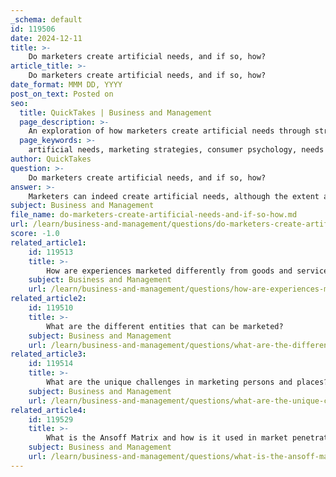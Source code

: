 ```yaml
---
_schema: default
id: 119506
date: 2024-12-11
title: >-
    Do marketers create artificial needs, and if so, how?
article_title: >-
    Do marketers create artificial needs, and if so, how?
date_format: MMM DD, YYYY
post_on_text: Posted on
seo:
  title: QuickTakes | Business and Management
  page_description: >-
    An exploration of how marketers create artificial needs through strategies such as advertising, branding, and influencer marketing, while considering the implications on consumer behavior and ethics.
  page_keywords: >-
    artificial needs, marketing strategies, consumer psychology, needs vs wants, advertising, branding, influencers, materialism, ethical marketing
author: QuickTakes
question: >-
    Do marketers create artificial needs, and if so, how?
answer: >-
    Marketers can indeed create artificial needs, although the extent and nature of this creation are subjects of debate. The primary objective of marketing is to create awareness of existing needs rather than to fabricate new ones. However, marketers can influence consumer perceptions and behaviors in ways that may lead to the development of artificial needs.\n\n1. **Understanding Needs vs. Wants**: Marketers often differentiate between needs (essential requirements for survival) and wants (desires shaped by culture and individual personality). While marketers do not create fundamental needs, they can shape wants by highlighting how their products or services can fulfill these needs more effectively.\n\n2. **Techniques for Creating Artificial Needs**: Marketers employ various strategies to create artificial needs, including:\n   - **Advertising Campaigns**: Through targeted advertising, marketers can introduce consumers to products they may not have previously considered, suggesting that these products can enhance their lives.\n   - **Slogans and Branding**: Catchy slogans and strong branding can create an emotional connection with consumers, leading them to believe they need a product to achieve a certain lifestyle or status.\n   - **Personal Recommendations**: Influencers and peer recommendations can also play a significant role in shaping consumer perceptions, making them feel that they need a product to fit in or be accepted.\n\n3. **Creating Missing Elements**: Marketers can create artificial needs by identifying gaps in consumers' lives and positioning their products as solutions. For example, if a product addresses a specific inconvenience or enhances convenience, consumers may perceive a need for it, even if they previously managed without it.\n\n4. **Materialism and Consumer Behavior**: There is an ongoing discussion about whether marketing fosters materialism by promoting desires for products that do not genuinely satisfy essential needs. While some argue that marketing merely highlights existing desires, others contend that it can lead to the creation of artificial wants that distract from true needs.\n\n5. **Ethical Considerations**: The ethical implications of creating artificial needs are significant. Marketers must balance the desire to drive sales with the responsibility to promote products that genuinely enhance consumer well-being.\n\nIn summary, while marketers do not create fundamental needs, they can influence consumer behavior and perceptions, leading to the development of artificial needs through various marketing strategies. The effectiveness of these strategies often hinges on understanding consumer psychology and the context in which products are presented.
subject: Business and Management
file_name: do-marketers-create-artificial-needs-and-if-so-how.md
url: /learn/business-and-management/questions/do-marketers-create-artificial-needs-and-if-so-how
score: -1.0
related_article1:
    id: 119513
    title: >-
        How are experiences marketed differently from goods and services?
    subject: Business and Management
    url: /learn/business-and-management/questions/how-are-experiences-marketed-differently-from-goods-and-services
related_article2:
    id: 119510
    title: >-
        What are the different entities that can be marketed?
    subject: Business and Management
    url: /learn/business-and-management/questions/what-are-the-different-entities-that-can-be-marketed
related_article3:
    id: 119514
    title: >-
        What are the unique challenges in marketing persons and places?
    subject: Business and Management
    url: /learn/business-and-management/questions/what-are-the-unique-challenges-in-marketing-persons-and-places
related_article4:
    id: 119529
    title: >-
        What is the Ansoff Matrix and how is it used in market penetration analysis?
    subject: Business and Management
    url: /learn/business-and-management/questions/what-is-the-ansoff-matrix-and-how-is-it-used-in-market-penetration-analysis
---
```


&nbsp;